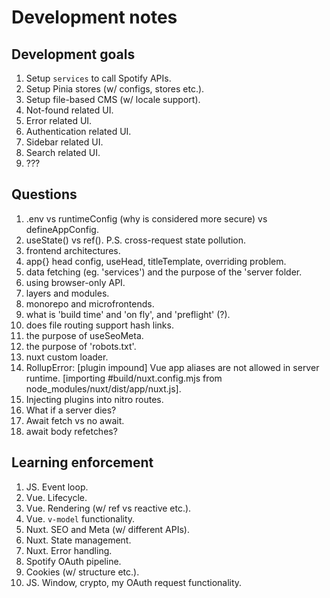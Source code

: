 # Development notes

## Development goals

1. Setup `services` to call Spotify APIs.
2. Setup Pinia stores (w/ configs, stores etc.).
3. Setup file-based CMS (w/ locale support).
4. Not-found related UI.
5. Error related UI.
6. Authentication related UI.
7. Sidebar related UI.
8. Search related UI.
9. ???

## Questions

1. .env vs runtimeConfig (why is considered more secure) vs defineAppConfig.
2. useState() vs ref(). P.S. cross-request state pollution.
3. frontend architectures.
4. app{} head config, useHead, titleTemplate, overriding problem.
5. data fetching (eg. 'services') and the purpose of the 'server folder.
6. using browser-only API.
7. layers and modules.
8. monorepo and microfrontends.
9. what is 'build time' and 'on fly', and 'preflight' (?).
10. does file routing support hash links.
11. the purpose of useSeoMeta.
12. the purpose of 'robots.txt'.
13. nuxt custom loader.
14. RollupError: [plugin impound] Vue app aliases are not allowed in server runtime. [importing #build/nuxt.config.mjs from node_modules/nuxt/dist/app/nuxt.js].
15. Injecting plugins into nitro routes.
16. What if a server dies?
17. Await fetch vs no await.
18. await body refetches?

## Learning enforcement

1. JS. Event loop.
2. Vue. Lifecycle.
3. Vue. Rendering (w/ ref vs reactive etc.).
4. Vue. `v-model` functionality.
5. Nuxt. SEO and Meta (w/ different APIs).
6. Nuxt. State management.
7. Nuxt. Error handling.
8. Spotify OAuth pipeline.
9. Cookies (w/ structure etc.).
10. JS. Window, crypto, my OAuth request functionality.
